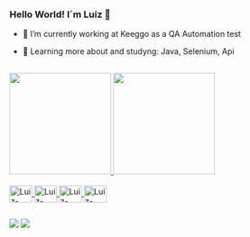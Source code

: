 ### Hello World! I´m Luiz 👋


- 🔭 I’m currently working at Keeggo as a QA Automation test 
- 🌱 Learning more about and studyng: Java, Selenium, Api  
  
  ##

 <div>
  <a href="https://github.com/luizPRodrigues">
  <img height="180em" src="https://github-readme-stats.vercel.app/api?username=luizPRodrigues&show_icons=true&theme=dark&include_all_commits=true&count_private=true"/>
  <img height="180em" src="https://github-readme-stats.vercel.app/api/top-langs/?username=luizPRodrigues&layout=compact&langs_count=7&theme=dark"/>
</div>
  <div style="display: inline_block"><br>
  <img align="center" alt="Luiz-java" height="30" width="40" 
  <img src="https://cdn.jsdelivr.net/gh/devicons/devicon/icons/java/java-original.svg" />
  <img align="center" alt="Luiz-java" height="30" width="40" 
  <img src="https://cdn.jsdelivr.net/gh/devicons/devicon/icons/cucumber/cucumber-plain.svg" />
  <img align="center" alt="Luiz-java" height="30" width="40" 
  <img src="https://cdn.jsdelivr.net/gh/devicons/devicon/icons/git/git-plain-wordmark.svg" />
  <img align="center" alt="Luiz-java" height="30" width="40"  
  <img src="https://cdn.jsdelivr.net/gh/devicons/devicon/icons/gitlab/gitlab-original-wordmark.svg" />  
 </div>
  
  ##
  
  <div> 
  <a href="linkedin.com/in/luiz-paulo-75369a62" target="_blank"><img src="https://img.shields.io/badge/LinkedIn-0077B5?style=for-the-badge&logo=linkedin&logoColor=white" target="_blank"></a>
  <a href = "mailto:luizpaulosilvarodrigues@gmail.com"><img src="https://img.shields.io/badge/Gmail-D14836?style=for-the-badge&logo=gmail&logoColor=white" target="_blank"></a>
